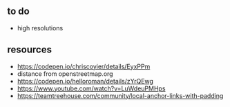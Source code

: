 ## to do

- high resolutions

## resources

- https://codepen.io/chriscoyier/details/EyxPPm
- distance from openstreetmap.org
- https://codepen.io/helloroman/details/zYrQEwg
- https://www.youtube.com/watch?v=LuWdeuPMHps
- https://teamtreehouse.com/community/local-anchor-links-with-padding
